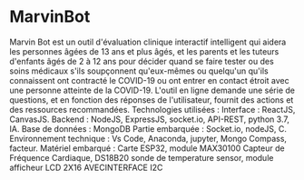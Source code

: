 # MarvinBot
Marvin Bot est un outil d'évaluation clinique interactif intelligent qui aidera les personnes âgées de 13 ans et plus âgés, et les parents et les tuteurs d'enfants âgés de 2 à 12 ans pour décider quand se faire tester ou des soins médicaux s'ils soupçonnent qu'eux-mêmes ou quelqu'un qu'ils connaissent ont contracté le COVID-19 ou ont entrer en contact étroit avec une personne atteinte de la COVID-19. L'outil en ligne demande une série de questions, et en fonction des réponses de l'utilisateur, fournit des actions et des ressources recommandées. 
Technologies utilisées :
Interface : ReactJS, CanvasJS. Backend : NodeJS, ExpressJS, socket.io, API-REST, python 3.7, IA.
Base de données : MongoDB Partie embarquée : Socket.io, nodeJS, C.
Environnement technique : Vs Code, Anaconda, jupyter, Mongo Compass, facteur.
Matériel embarqué : Carte ESP32, module MAX30100 Capteur de Fréquence Cardiaque, DS18B20 sonde de temperature sensor, module afficheur LCD 2X16 AVECINTERFACE I2C
